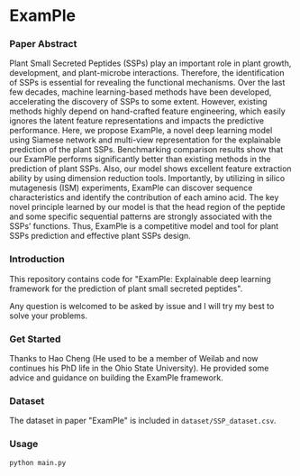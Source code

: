# ExamPle

### Paper Abstract

Plant Small Secreted Peptides (SSPs) play an important role in plant growth, development, and plant-microbe interactions. Therefore, the identification of SSPs is essential for revealing the functional mechanisms. Over the last few decades, machine learning-based methods have been developed, accelerating the discovery of SSPs to some extent. However, existing methods highly depend on hand-crafted feature engineering, which easily ignores the latent feature representations and impacts the predictive performance. Here, we propose ExamPle, a novel deep learning model using Siamese network and multi-view representation for the explainable prediction of the plant SSPs. Benchmarking comparison results show that our ExamPle performs significantly better than existing methods in the prediction of plant SSPs. Also, our model shows excellent feature extraction ability by using dimension reduction tools. Importantly, by utilizing in silico mutagenesis (ISM) experiments, ExamPle can discover sequence characteristics and identify the contribution of each amino acid. The key novel principle learned by our model is that the head region of the peptide and some specific sequential patterns are strongly associated with the SSPs’ functions. Thus, ExamPle is a competitive model and tool for plant SSPs prediction and effective plant SSPs design.

### Introduction

This repository contains code for "ExamPle: Explainable deep learning framework for the prediction of plant small secreted peptides".

Any question is welcomed to be asked by issue and I will try my best to solve your problems.

### Get Started

Thanks to Hao Cheng (He used to be a member of Weilab and now continues his PhD life in the Ohio State University). He provided some advice and guidance on building the ExamPle framework.

### Dataset

The dataset in paper "ExamPle" is included in `dataset/SSP_dataset.csv`.

### Usage

```
python main.py
```
